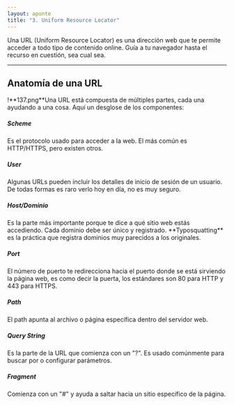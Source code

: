 ```yaml
---
layout: apunte
title: "3. Uniform Resource Locator"
---
```


Una URL (Uniform Resource Locator) es una dirección web que te permite acceder a todo tipo de contenido online. Guía a tu navegador hasta el recurso en cuestión, sea cual sea.

--------------
<h2>Anatomía de una URL</h2>
!**137.png**Una URL está compuesta de múltiples partes, cada una ayudando a una cosa. Aquí un desglose de los componentes:

<h5>Scheme</h5>
Es el protocolo usado para acceder a la web. El más común es HTTP/HTTPS, pero existen otros.

<h5>User</h5>
Algunas URLs pueden incluir los detalles de inicio de sesión de un usuario. De todas formas es raro verlo hoy en día, no es muy seguro.

<h5>Host/Dominio</h5>
Es la parte más importante porque te dice a qué sitio web estás accediendo. Cada dominio debe ser único y registrado. **Typosquatting** es la práctica que registra dominios muy parecidos a los originales.

<h5>Port</h5>
El número de puerto te redirecciona hacia el puerto donde se está sirviendo la página web, es como decir la puerta, los estándares son 80 para HTTP y 443 para HTTPS.

<h5>Path</h5>
El path apunta al archivo o página específica dentro del servidor web.

<h5>Query String</h5>
Es la parte de la URL que comienza con un "?". Es usado comúnmente para buscar por o configurar parámetros.

<h5>Fragment</h5>
Comienza con un "#" y ayuda a saltar hacia un sitio específico de la página.